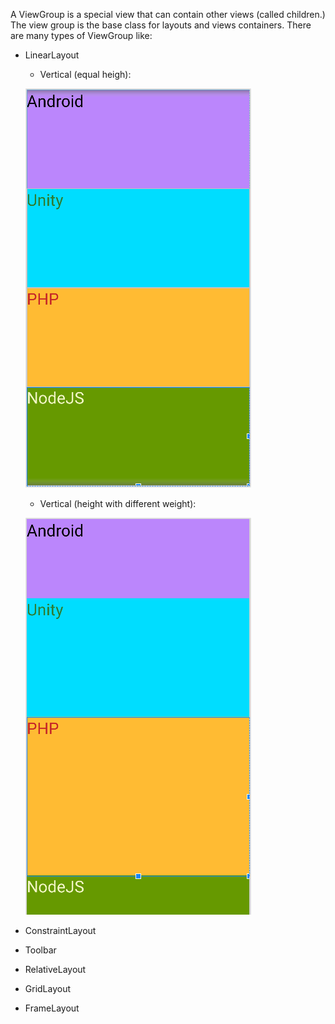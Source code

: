 A ViewGroup is a special view that can contain other views (called children.) The view group is the base class for layouts and views containers.
There are many types of ViewGroup like:
- LinearLayout
    - Vertical (equal heigh):

    ![LinearLayout_01.png](./assets/LinearLayout_01.png)

    - Vertical (height with different weight):

    ![LinearLayout_01.png](./assets/LinearLayout_02.png)
    
- ConstraintLayout
- Toolbar
- RelativeLayout
- GridLayout
- FrameLayout